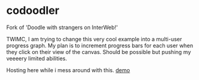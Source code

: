 codoodler
=========

Fork of 'Doodle with strangers on InterWeb!'

TWIMC, I am trying to change this very cool example into a multi-user progress graph. My plan is to increment progress bars for each user when they click on their view of the canvas. Should be possible but pushing my veeeery limited abilities.

Hosting here while i mess around with this. [demo]


[demo]: http://foofanoo42.github.io/codoodler/index.html

